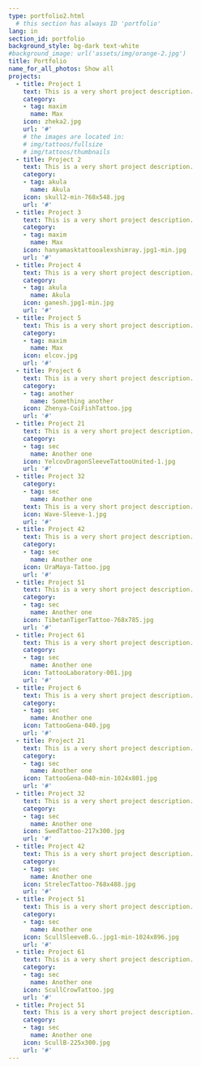 ```yaml
---
type: portfolio2.html
  # this section has always ID 'portfolio'
lang: in
section_id: portfolio
background_style: bg-dark text-white
#background_image: url('assets/img/orange-2.jpg')
title: Portfolio
name_for_all_photos: Show all
projects:
  - title: Project 1
    text: This is a very short project description.
    category:
    - tag: maxim
      name: Max
    icon: zheka2.jpg
    url: '#'
    # the images are located in:
    # img/tattoos/fullsize
    # img/tattoos/thumbnails
  - title: Project 2
    text: This is a very short project description.
    category:
    - tag: akula
      name: Akula
    icon: skull2-min-768x548.jpg
    url: '#'
  - title: Project 3
    text: This is a very short project description.
    category:
    - tag: maxim
      name: Max
    icon: hanyamasktattooalexshimray.jpg1-min.jpg
    url: '#'
  - title: Project 4
    text: This is a very short project description.
    category:
    - tag: akula
      name: Akula
    icon: ganesh.jpg1-min.jpg
    url: '#'
  - title: Project 5
    text: This is a very short project description.
    category:
    - tag: maxim
      name: Max
    icon: elcov.jpg
    url: '#'
  - title: Project 6
    text: This is a very short project description.
    category:
    - tag: another
      name: Something another
    icon: Zhenya-CoiFishTattoo.jpg
    url: '#'
  - title: Project 21
    text: This is a very short project description.
    category:
    - tag: sec
      name: Another one
    icon: YelcovDragonSleeveTattooUnited-1.jpg
    url: '#'
  - title: Project 32
    category:
    - tag: sec
      name: Another one
    text: This is a very short project description.
    icon: Wave-Sleeve-1.jpg
    url: '#'
  - title: Project 42
    text: This is a very short project description.
    category:
    - tag: sec
      name: Another one
    icon: UraMaya-Tattoo.jpg
    url: '#'
  - title: Project 51
    text: This is a very short project description.
    category:
    - tag: sec
      name: Another one
    icon: TibetanTigerTattoo-768x785.jpg
    url: '#'
  - title: Project 61
    text: This is a very short project description.
    category:
    - tag: sec
      name: Another one
    icon: TattooLaboratory-001.jpg
    url: '#'
  - title: Project 6
    text: This is a very short project description.
    category:
    - tag: sec
      name: Another one
    icon: TattooGena-040.jpg
    url: '#'
  - title: Project 21
    text: This is a very short project description.
    category:
    - tag: sec
      name: Another one
    icon: TattooGena-040-min-1024x801.jpg
    url: '#'
  - title: Project 32
    text: This is a very short project description.
    category:
    - tag: sec
      name: Another one
    icon: SwedTattoo-217x300.jpg
    url: '#'
  - title: Project 42
    text: This is a very short project description.
    category:
    - tag: sec
      name: Another one
    icon: StrelecTattoo-768x488.jpg
    url: '#'
  - title: Project 51
    text: This is a very short project description.
    category:
    - tag: sec
      name: Another one
    icon: ScullSleeveB.G..jpg1-min-1024x896.jpg
    url: '#'
  - title: Project 61
    text: This is a very short project description.
    category:
    - tag: sec
      name: Another one
    icon: ScullCrowTattoo.jpg
    url: '#'
  - title: Project 51
    text: This is a very short project description.
    category:
    - tag: sec
      name: Another one
    icon: ScullB-225x300.jpg
    url: '#'
---
```

